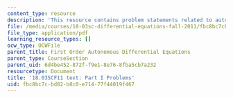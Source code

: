 ```yaml
---
content_type: resource
description: 'This resource contains problem statements related to autonomous equations. '
file: /media/courses/18-03sc-differential-equations-fall-2011/fbc8bc7cbd82b8c0e71477f44019f467_MIT18_03SCF11_ps3_s10q.pdf
file_type: application/pdf
learning_resource_types: []
ocw_type: OCWFile
parent_title: First Order Autonomous Differential Equations
parent_type: CourseSection
parent_uid: 6d4be452-872f-f9e1-8e76-8fba5cb7a232
resourcetype: Document
title: '18.03SCF11 text: Part I Problems'
uid: fbc8bc7c-bd82-b8c0-e714-77f44019f467
---
```

